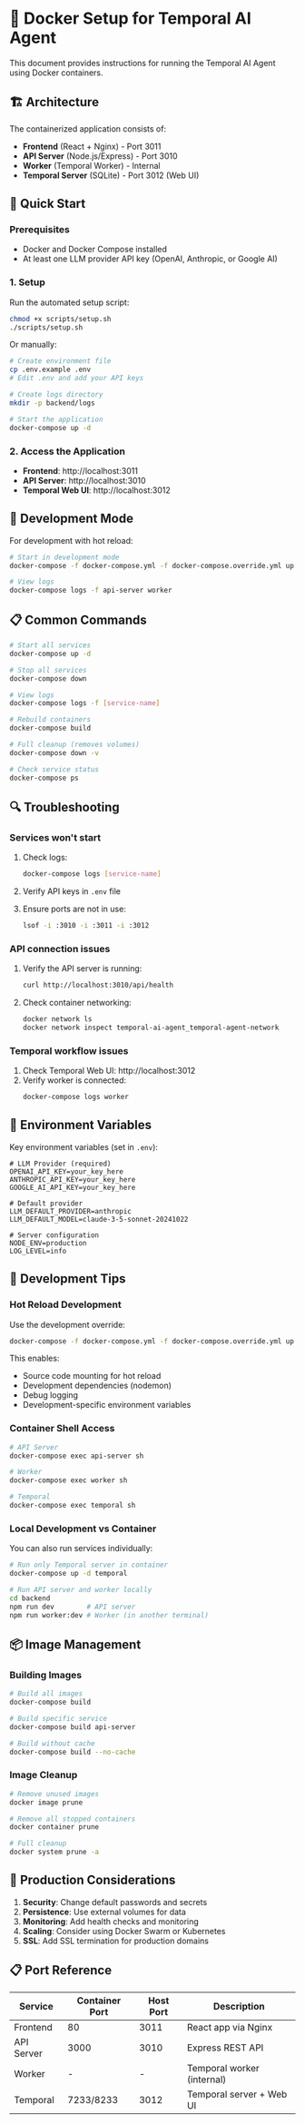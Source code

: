 # 🐳 Docker Setup for Temporal AI Agent

This document provides instructions for running the Temporal AI Agent using Docker containers.

## 🏗️ Architecture

The containerized application consists of:

- **Frontend** (React + Nginx) - Port 3011
- **API Server** (Node.js/Express) - Port 3010  
- **Worker** (Temporal Worker) - Internal
- **Temporal Server** (SQLite) - Port 3012 (Web UI)

## 🚀 Quick Start

### Prerequisites

- Docker and Docker Compose installed
- At least one LLM provider API key (OpenAI, Anthropic, or Google AI)

### 1. Setup

Run the automated setup script:

```bash
chmod +x scripts/setup.sh
./scripts/setup.sh
```

Or manually:

```bash
# Create environment file
cp .env.example .env
# Edit .env and add your API keys

# Create logs directory
mkdir -p backend/logs

# Start the application
docker-compose up -d
```

### 2. Access the Application

- **Frontend**: http://localhost:3011
- **API Server**: http://localhost:3010
- **Temporal Web UI**: http://localhost:3012

## 🔧 Development Mode

For development with hot reload:

```bash
# Start in development mode
docker-compose -f docker-compose.yml -f docker-compose.override.yml up -d

# View logs
docker-compose logs -f api-server worker
```

## 📋 Common Commands

```bash
# Start all services
docker-compose up -d

# Stop all services
docker-compose down

# View logs
docker-compose logs -f [service-name]

# Rebuild containers
docker-compose build

# Full cleanup (removes volumes)
docker-compose down -v

# Check service status
docker-compose ps
```

## 🔍 Troubleshooting

### Services won't start

1. Check logs:
   ```bash
   docker-compose logs [service-name]
   ```

2. Verify API keys in `.env` file

3. Ensure ports are not in use:
   ```bash
   lsof -i :3010 -i :3011 -i :3012
   ```

### API connection issues

1. Verify the API server is running:
   ```bash
   curl http://localhost:3010/api/health
   ```

2. Check container networking:
   ```bash
   docker network ls
   docker network inspect temporal-ai-agent_temporal-agent-network
   ```

### Temporal workflow issues

1. Check Temporal Web UI: http://localhost:3012
2. Verify worker is connected:
   ```bash
   docker-compose logs worker
   ```

## 📝 Environment Variables

Key environment variables (set in `.env`):

```env
# LLM Provider (required)
OPENAI_API_KEY=your_key_here
ANTHROPIC_API_KEY=your_key_here  
GOOGLE_AI_API_KEY=your_key_here

# Default provider
LLM_DEFAULT_PROVIDER=anthropic
LLM_DEFAULT_MODEL=claude-3-5-sonnet-20241022

# Server configuration
NODE_ENV=production
LOG_LEVEL=info
```

## 🐛 Development Tips

### Hot Reload Development

Use the development override:

```bash
docker-compose -f docker-compose.yml -f docker-compose.override.yml up -d
```

This enables:
- Source code mounting for hot reload
- Development dependencies (nodemon)
- Debug logging
- Development-specific environment variables

### Container Shell Access

```bash
# API Server
docker-compose exec api-server sh

# Worker  
docker-compose exec worker sh

# Temporal
docker-compose exec temporal sh
```

### Local Development vs Container

You can also run services individually:

```bash
# Run only Temporal server in container
docker-compose up -d temporal

# Run API server and worker locally
cd backend
npm run dev        # API server
npm run worker:dev # Worker (in another terminal)
```

## 📦 Image Management

### Building Images

```bash
# Build all images
docker-compose build

# Build specific service
docker-compose build api-server

# Build without cache
docker-compose build --no-cache
```

### Image Cleanup

```bash
# Remove unused images
docker image prune

# Remove all stopped containers
docker container prune

# Full cleanup
docker system prune -a
```

## 🔐 Production Considerations

1. **Security**: Change default passwords and secrets
2. **Persistence**: Use external volumes for data
3. **Monitoring**: Add health checks and monitoring
4. **Scaling**: Consider using Docker Swarm or Kubernetes
5. **SSL**: Add SSL termination for production domains

## 📋 Port Reference

| Service | Container Port | Host Port | Description |
|---------|---------------|-----------|-------------|
| Frontend | 80 | 3011 | React app via Nginx |
| API Server | 3000 | 3010 | Express REST API |
| Worker | - | - | Temporal worker (internal) |
| Temporal | 7233/8233 | 3012 | Temporal server + Web UI | 